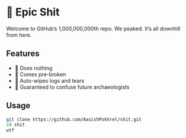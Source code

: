 # 💩 Epic Shit

Welcome to GitHub’s 1,000,000,000th repo. We peaked. It’s all downhill from here.

## Features

- 🚫 Does nothing
- 🐛 Comes pre-broken
- 🧻 Auto-wipes logs and tears
- 🤡 Guaranteed to confuse future archaeologists

## Usage

```bash
git clone https://github.com/AasishPokhrel/shit.git
cd shit
wtf
